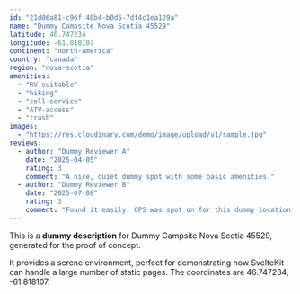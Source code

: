 ```yaml
---
id: "21d06a81-c96f-40b4-b0d5-7df4c1ea129a"
name: "Dummy Campsite Nova Scotia 45529"
latitude: 46.747234
longitude: -61.818107
continent: "north-america"
country: "canada"
region: "nova-scotia"
amenities:
  - "RV-suitable"
  - "hiking"
  - "cell-service"
  - "ATV-access"
  - "trash"
images:
  - "https://res.cloudinary.com/demo/image/upload/v1/sample.jpg"
reviews:
  - author: "Dummy Reviewer A"
    date: "2025-04-05"
    rating: 3
    comment: "A nice, quiet dummy spot with some basic amenities."
  - author: "Dummy Reviewer B"
    date: "2025-07-08"
    rating: 3
    comment: "Found it easily. GPS was spot on for this dummy location."
---
```


This is a **dummy description** for Dummy Campsite Nova Scotia 45529, generated for the proof of concept.

It provides a serene environment, perfect for demonstrating how SvelteKit can handle a large number of static pages. The coordinates are 46.747234, -61.818107.
